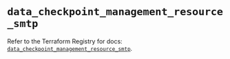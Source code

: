 # `data_checkpoint_management_resource_smtp`

Refer to the Terraform Registry for docs: [`data_checkpoint_management_resource_smtp`](https://registry.terraform.io/providers/checkpointsw/checkpoint/2.11.0/docs/data-sources/management_resource_smtp).
